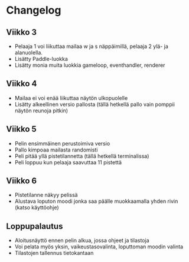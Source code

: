 # Changelog

## Viikko 3

- Pelaaja 1 voi liikuttaa mailaa w ja s näppäimillä, pelaaja 2 ylä- ja alanuolella.
- Lisätty Paddle-luokka
- Lisätty monia muita luokkia gameloop, eventhandler, renderer

## Viikko 4

- Mailaa ei voi enää liikuttaa näytön ulkopuolelle
- Lisätty alkeellinen versio pallosta (tällä hetkellä pallo vain pomppii näytön reunoja pitkin)

## Viikko 5

- Pelin ensimmäinen perustoimiva versio
- Pallo kimpoaa mailasta randomisti
- Peli pitää yllä pistetilannetta (tällä hetkellä terminalissa)
- Peli loppuu kun pelaaja saavuttaa 11 pistettä

## Viikko 6

- Pistetilanne näkyy pelissä
- Alustava loputon moodi jonka saa päälle muokkaamalla yhden rivin (katso käyttöohje)

## Loppupalautus

- Aloitusnäyttö ennen pelin alkua, jossa ohjeet ja tilastoja
- Voi pelata myös yksin, vaikeustasovalinta, loputtoman moodin valinta
- Tilastojen tallennus tietokantaan
